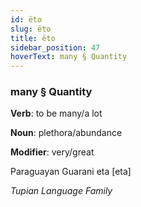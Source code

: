 ```yaml
---
id: ëto
slug: ëto
title: ëto
sidebar_position: 47
hoverText: many § Quantity
---
```


### many § Quantity

**Verb**: to be many/a lot

**Noun**: plethora/abundance

**Modifier**: very/great

Paraguayan Guarani eta [eta]

*Tupian Language Family*